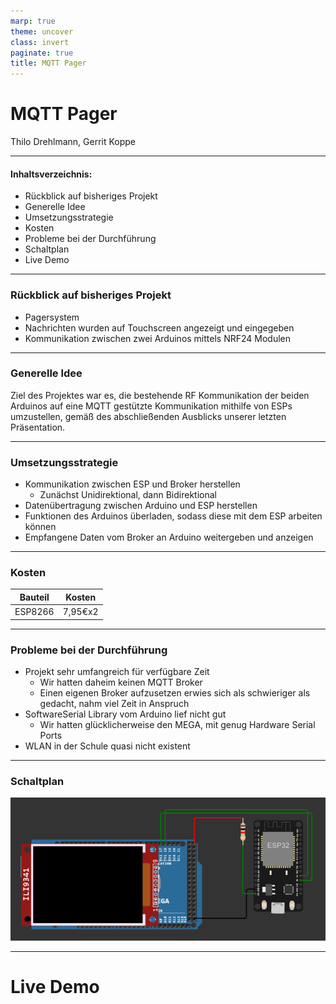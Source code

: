 ```yaml
---
marp: true
theme: uncover
class: invert 
paginate: true
title: MQTT Pager
---
```


# MQTT Pager
Thilo Drehlmann, Gerrit Koppe

---

#### Inhaltsverzeichnis:

* Rückblick auf bisheriges Projekt
* Generelle Idee
* Umsetzungsstrategie
* Kosten
* Probleme bei der Durchführung
* Schaltplan
* Live Demo
  
---

### Rückblick auf bisheriges Projekt
* Pagersystem
* Nachrichten wurden auf Touchscreen angezeigt und eingegeben
* Kommunikation zwischen zwei Arduinos mittels NRF24 Modulen

---
### Generelle Idee
Ziel des Projektes war es, die bestehende RF Kommunikation der beiden Arduinos auf eine MQTT gestützte Kommunikation mithilfe von ESPs umzustellen, gemäß des abschließenden Ausblicks unserer letzten Präsentation.

---

### Umsetzungsstrategie
* Kommunikation zwischen ESP und Broker herstellen
  * Zunächst Unidirektional, dann Bidirektional
* Datenübertragung zwischen Arduino und ESP herstellen
* Funktionen des Arduinos überladen, sodass diese mit dem ESP arbeiten können
* Empfangene Daten vom Broker an Arduino weitergeben und anzeigen

---

### Kosten
| Bauteil | Kosten  |
| ------- | ------- |
| ESP8266 | 7,95€x2 |

---

### Probleme bei der Durchführung
* Projekt sehr umfangreich für verfügbare Zeit
  * Wir hatten daheim keinen MQTT Broker
  * Einen eigenen Broker aufzusetzen erwies sich als schwieriger als gedacht, nahm viel Zeit in Anspruch
* SoftwareSerial Library vom Arduino lief nicht gut
  * Wir hatten glücklicherweise den MEGA, mit genug Hardware Serial Ports
* WLAN in der Schule quasi nicht existent

---

### Schaltplan
![](./Bilder/schaltplan.png)

---

# Live Demo
